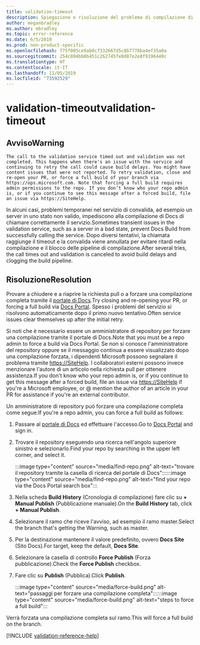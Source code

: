 ```yaml
---
title: validation-timeout
description: Spiegazione e risoluzione del problema di compilazione di Docs validation-timeout
author: meganbradley
ms.author: mbradley
ms.topic: error-reference
ms.date: 6/5/2019
ms.prod: non-product-specific
ms.openlocfilehash: f75f005ce9ab0cf332667d5c8b7778ba4ef35a0a
ms.sourcegitcommit: 254c804bb0b451c262745fe8d87e2e8f9196440c
ms.translationtype: HT
ms.contentlocale: it-IT
ms.lasthandoff: 11/05/2019
ms.locfileid: "73592529"
---
```

# <a name="validation-timeout"></a><span data-ttu-id="36dd4-103">validation-timeout</span><span class="sxs-lookup"><span data-stu-id="36dd4-103">validation-timeout</span></span>

## <a name="warning"></a><span data-ttu-id="36dd4-104">Avviso</span><span class="sxs-lookup"><span data-stu-id="36dd4-104">Warning</span></span>

`The call to the validation service timed out and validation was not completed. This happens when there's an issue with the service and continuing to retry the call could cause build delays. You might have content issues that were not reported. To retry validation, close and re-open your PR, or force a full build of your branch via https://ops.microsoft.com. Note that forcing a full build requires admin permissions to the repo. If you don’t know who your repo admin is, or if you continue to see this message after a forced build, file an issue via https://SiteHelp.`

<span data-ttu-id="36dd4-105">In alcuni casi, problemi temporanei nel servizio di convalida, ad esempio un server in uno stato non valido, impediscono alla compilazione di Docs di chiamare correttamente il servizio.</span><span class="sxs-lookup"><span data-stu-id="36dd4-105">Sometimes transient issues in the validation service, such as a server in a bad state, prevent Docs Build from successfully calling the service.</span></span> <span data-ttu-id="36dd4-106">Dopo diversi tentativi, la chiamata raggiunge il timeout e la convalida viene annullata per evitare ritardi nella compilazione e il blocco delle pipeline di compilazione.</span><span class="sxs-lookup"><span data-stu-id="36dd4-106">After several tries, the call times out and validation is canceled to avoid build delays and clogging the build pipeline.</span></span>

## <a name="resolution"></a><span data-ttu-id="36dd4-107">Risoluzione</span><span class="sxs-lookup"><span data-stu-id="36dd4-107">Resolution</span></span>

<span data-ttu-id="36dd4-108">Provare a chiudere e a riaprire la richiesta pull o a forzare una compilazione completa tramite il [portale di Docs](https://ops.microsoft.com/#/).</span><span class="sxs-lookup"><span data-stu-id="36dd4-108">Try closing and re-opening your PR, or forcing a full build via [Docs Portal](https://ops.microsoft.com/#/).</span></span> <span data-ttu-id="36dd4-109">Spesso i problemi del servizio si risolvono automaticamente dopo il primo nuovo tentativo.</span><span class="sxs-lookup"><span data-stu-id="36dd4-109">Often service issues clear themselves up after the initial retry.</span></span>

<span data-ttu-id="36dd4-110">Si noti che è necessario essere un amministratore di repository per forzare una compilazione tramite il portale di Docs.</span><span class="sxs-lookup"><span data-stu-id="36dd4-110">Note that you must be a repo admin to force a build via Docs Portal.</span></span> <span data-ttu-id="36dd4-111">Se non si conosce l'amministratore del repository oppure se il messaggio continua a essere visualizzato dopo una compilazione forzata, i dipendenti Microsoft possono segnalare il problema tramite [https://SiteHelp](https://SiteHelp). I collaboratori esterni possono invece menzionare l'autore di un articolo nella richiesta pull per ottenere assistenza.</span><span class="sxs-lookup"><span data-stu-id="36dd4-111">If you don't know who your repo admin is, or if you continue to get this message after a forced build, file an issue via [https://SiteHelp](https://SiteHelp) if you're a Microsoft employee, or @ mention the author of an article in your PR for assistance if you're an external contributor.</span></span>

<span data-ttu-id="36dd4-112">Un amministratore di repository può forzare una compilazione completa come segue:</span><span class="sxs-lookup"><span data-stu-id="36dd4-112">If you're a repo admin, you can force a full build as follows:</span></span>

1. <span data-ttu-id="36dd4-113">Passare al [portale di Docs](https://ops.microsoft.com/#/) ed effettuare l'accesso.</span><span class="sxs-lookup"><span data-stu-id="36dd4-113">Go to [Docs Portal](https://ops.microsoft.com/#/) and sign in.</span></span>
1. <span data-ttu-id="36dd4-114">Trovare il repository eseguendo una ricerca nell'angolo superiore sinistro e selezionarlo.</span><span class="sxs-lookup"><span data-stu-id="36dd4-114">Find your repo by searching in the upper left corner, and select it.</span></span>

   <span data-ttu-id="36dd4-115">:::image type="content" source="media/find-repo.png" alt-text="trovare il repository tramite la casella di ricerca del portale di Docs":::</span><span class="sxs-lookup"><span data-stu-id="36dd4-115">:::image type="content" source="media/find-repo.png" alt-text="find your repo via the Docs Portal search box":::</span></span>
1. <span data-ttu-id="36dd4-116">Nella scheda **Build History** (Cronologia di compilazione) fare clic su **+ Manual Publish** (Pubblicazione manuale).</span><span class="sxs-lookup"><span data-stu-id="36dd4-116">On the **Build History** tab, click **+ Manual Publish**.</span></span>
1. <span data-ttu-id="36dd4-117">Selezionare il ramo che riceve l'avviso, ad esempio il ramo master.</span><span class="sxs-lookup"><span data-stu-id="36dd4-117">Select the branch that's getting the Warning, such as master.</span></span>
1. <span data-ttu-id="36dd4-118">Per la destinazione mantenere il valore predefinito, ovvero **Docs Site** (Sito Docs).</span><span class="sxs-lookup"><span data-stu-id="36dd4-118">For target, keep the default, **Docs Site**.</span></span>
1. <span data-ttu-id="36dd4-119">Selezionare la casella di controllo **Force Publish** (Forza pubblicazione).</span><span class="sxs-lookup"><span data-stu-id="36dd4-119">Check the **Force Publish** checkbox.</span></span>
1. <span data-ttu-id="36dd4-120">Fare clic su **Publish** (Pubblica).</span><span class="sxs-lookup"><span data-stu-id="36dd4-120">Click **Publish**.</span></span>

   <span data-ttu-id="36dd4-121">:::image type="content" source="media/force-build.png" alt-text="passaggi per forzare una compilazione completa":::</span><span class="sxs-lookup"><span data-stu-id="36dd4-121">:::image type="content" source="media/force-build.png" alt-text="steps to force a full build":::</span></span>

<span data-ttu-id="36dd4-122">Verrà forzata una compilazione completa sul ramo.</span><span class="sxs-lookup"><span data-stu-id="36dd4-122">This will force a full build on the branch.</span></span>

<!--make sure to add this file to your includes folder and verify the path-->
[!INCLUDE [validation-reference-help](includes/validation-reference-help.md)]
